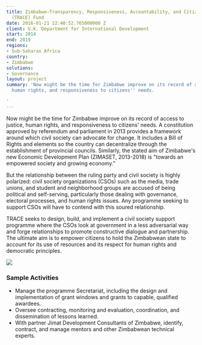 ```yaml
---
title: Zimbabwe—Transparency, Responsiveness, Accountability, and Citizen Engagement
  (TRACE) Fund
date: 2016-01-21 22:40:52.765000000 Z
client: U.K. Department for International Development
start: 2014
end: 2019
regions:
- Sub-Saharan Africa
country:
- Zimbabwe
solutions:
- Governance
layout: project
summary: 'Now might be the time for Zimbabwe improve on its record of access to justice,
  human rights, and responsiveness to citizens'' needs.

'
---
```


Now might be the time for Zimbabwe improve on its record of access to justice, human rights, and responsiveness to citizens' needs. A constitution approved by referendum and parliament in 2013 provides a framework around which civil society can advocate for change. It includes a Bill of Rights and elements so the country can decentralize through the establishment of provincial councils. Similarly, the stated aim of Zimbabwe's new Economic Development Plan (ZIMASET, 2013-2018) is "towards an empowered society and growing economy."

But the relationship between the ruling party and civil society is highly polarized: civil society organizations (CSOs) such as the media, trade unions, and student and neighborhood groups are accused of being political and self-serving, particularly those dealing with governance, electoral processes, and human rights issues. Any programme seeking to support CSOs will have to contend with this soured relationship.

TRACE seeks to design, build, and implement a civil society support programme where the CSOs look at government in a less adversarial way and forge relationships to promote constructive dialogue and partnership. The ultimate aim is to empower citizens to hold the Zimbabwean state to account for its use of resources and its respect for human rights and democratic principles.

![][1]

###  Sample Activities

* Manage the programme Secretariat, including the design and implementation of grant windows and grants to capable, qualified awardees.
* Oversee contracting, monitoring and evaluation, coordination, and dissemination of lessons learned.
* With partner Jimat Development Consultants of Zimbabwe, identify, contract, and manage mentors and other Zimbabwean technical experts.

[1]: /assets/images/projects/Zimbabwe-TRACE-pic_1.jpg
